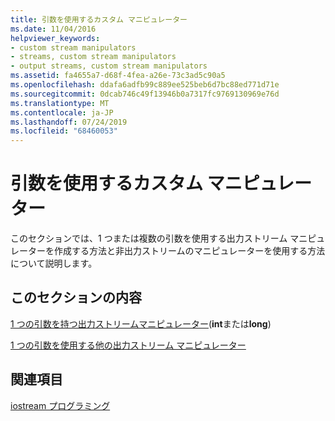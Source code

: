 ```yaml
---
title: 引数を使用するカスタム マニピュレーター
ms.date: 11/04/2016
helpviewer_keywords:
- custom stream manipulators
- streams, custom stream manipulators
- output streams, custom stream manipulators
ms.assetid: fa4655a7-d68f-4fea-a26e-73c3ad5c90a5
ms.openlocfilehash: ddafa6adfb99c889ee525beb6d7bc88ed771d71e
ms.sourcegitcommit: 0dcab746c49f13946b0a7317fc9769130969e76d
ms.translationtype: MT
ms.contentlocale: ja-JP
ms.lasthandoff: 07/24/2019
ms.locfileid: "68460053"
---
```

# <a name="custom-manipulators-with-arguments"></a>引数を使用するカスタム マニピュレーター

このセクションでは、1 つまたは複数の引数を使用する出力ストリーム マニピュレーターを作成する方法と非出力ストリームのマニピュレーターを使用する方法について説明します。

## <a name="in-this-section"></a>このセクションの内容

[1 つの引数を持つ出力ストリームマニピュレーター](../standard-library/output-stream-manipulators-with-one-argument-int-or-long.md)(**int**または**long**)

[1 つの引数を使用する他の出力ストリーム マニピュレーター](../standard-library/other-one-argument-output-stream-manipulators.md)

## <a name="see-also"></a>関連項目

[iostream プログラミング](../standard-library/iostream-programming.md)
